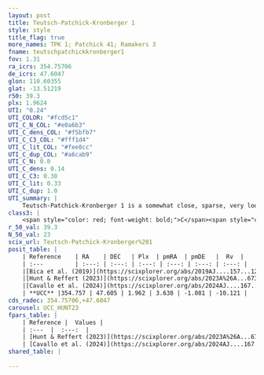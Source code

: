 ```yaml
---
layout: post
title: Teutsch-Patchick-Kronberger 1
style: style
title_flag: true
more_names: TPK 1; Patchick 41; Ramakers 3
fname: teutschpatchickkronberger1
fov: 1.31
ra_icrs: 354.75706
de_icrs: 47.6047
glon: 110.60355
glat: -13.51219
r50: 39.3
plx: 1.9624
UTI: "0.24"
UTI_COLOR: "#fcd5c1"
UTI_C_N_COL: "#e0a6b3"
UTI_C_dens_COL: "#f5bfb7"
UTI_C_C3_COL: "#fff1d4"
UTI_C_lit_COL: "#fee8cc"
UTI_C_dup_COL: "#a6cab9"
UTI_C_N: 0.0
UTI_C_dens: 0.14
UTI_C_C3: 0.38
UTI_C_lit: 0.33
UTI_C_dup: 1.0
UTI_summary: |
    Teutsch-Patchick-Kronberger 1 is a somewhat close, sparse, very loose object of low C3 quality. It is poorly studied in the literature.<br><br><span style="color: #99180f; font-weight: bold;">Warning: </span>contains less than 25 stars with <i>P>0.5</i> estimated.
class3: |
    <span style="color: red; font-weight: bold;">C</span><span style="color: #FFC300; font-weight: bold;">B</span>
r_50_val: 39.3
N_50_val: 23
scix_url: Teutsch-Patchick-Kronberger%201
posit_table: |
    | Reference    | RA    | DEC   | Plx  | pmRA  | pmDE   |  Rv  |
    | :---         | :---: | :---: | :---: | :---: | :---: | :---: |
    |[Bica et al. (2019)](https://scixplorer.org/abs/2019AJ....157...12B) | 354.84 | 47.486 | -- | -- | -- | -- |
    |[Hunt & Reffert (2023)](https://scixplorer.org/abs/2023A%26A...673A.114H) | 354.613 | 47.422 | 1.954 | 3.496 | -1.029 | -12.121 |
    |[Cavallo et al. (2024)](https://scixplorer.org/abs/2024AJ....167...12C) | 354.755 | 48.084 | 1.952 | -- | -- | -- |
    | **UCC** |354.757 | 47.605 | 1.962 | 3.638 | -1.081 | -10.121 | 
cds_radec: 354.75706,+47.6047
carousel: UCC_HUNT23
fpars_table: |
    | Reference |  Values |
    | :---  |  :---:  |
    | [Hunt & Reffert (2023)](https://scixplorer.org/abs/2023A%26A...673A.114H) | `AV50=0.136, diffAV50=0.37, MOD50=8.466, logAge50=8.437` |
    | [Cavallo et al. (2024)](https://scixplorer.org/abs/2024AJ....167...12C) | `AV50=0.67, dMod50=8.54, logAge50=8.53, [Fe/H]50=0.21` |
shared_table: |
    
---
```

